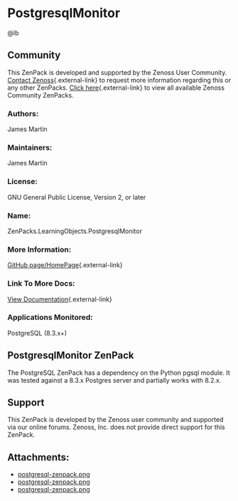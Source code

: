 # PostgresqlMonitor

@lb[](img/zenpack-postgresql-zenpack.png)

## Community

This ZenPack is developed and supported by the Zenoss User Community.
[Contact Zenoss](https://tryit.zenoss.com/zenpack-contact/){.external-link} to
request more information regarding this or any other ZenPacks. [Click here](https://zenoss.com/product/zenpacks?f%5B0%5D=im_field_zenpack_category:1021){.external-link} to
view all available Zenoss Community ZenPacks.

### Authors:

James Martin

### Maintainers:

James Martin

### License:

GNU General Public License, Version 2, or later

### Name:

ZenPacks.LearningObjects.PostgresqlMonitor

### More Information:

[GitHub page/HomePage](http://monitoringartist.github.io/community.zenoss.org/docs/DOC-3389.html){.external-link}

### Link To More Docs:

[View Documentation](https://github.com/zenoss/ZenPacks.zenoss.PostgreSQL){.external-link}

### Applications Monitored:

PostgreSQL (8.3.x+)

## PostgresqlMonitor ZenPack

The PostgreSQL ZenPack has a dependency on the Python pgsql module. It
was tested against a 8.3.x Postgres server and partially works with
8.2.x.

## Support

This ZenPack is developed by the Zenoss user community and supported via
our online forums. Zenoss, Inc. does not provide direct support for this
ZenPack.

## Attachments:

-   [postgresql-zenpack.png](img/zenpack-postgresql-zenpack.png)
-   [postgresql-zenpack.png](img/zenpack-postgresql-zenpack.png)
-   [postgresql-zenpack.png](img/zenpack-postgresql-zenpack.png)

